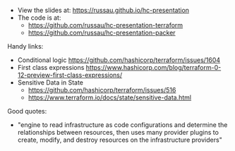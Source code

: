
* View the slides at: https://russau.github.io/hc-presentation
* The code is at:
  * https://github.com/russau/hc-presentation-terraform
  * https://github.com/russau/hc-presentation-packer


Handy links:
 * Conditional logic https://github.com/hashicorp/terraform/issues/1604
 * First class expressions https://www.hashicorp.com/blog/terraform-0-12-preview-first-class-expressions/
 * Sensitive Data in State
   * https://github.com/hashicorp/terraform/issues/516
   * https://www.terraform.io/docs/state/sensitive-data.html

Good quotes:
  * "engine to read infrastructure as code configurations and determine the relationships between resources, then uses many provider plugins to create, modify, and destroy resources on the infrastructure providers"